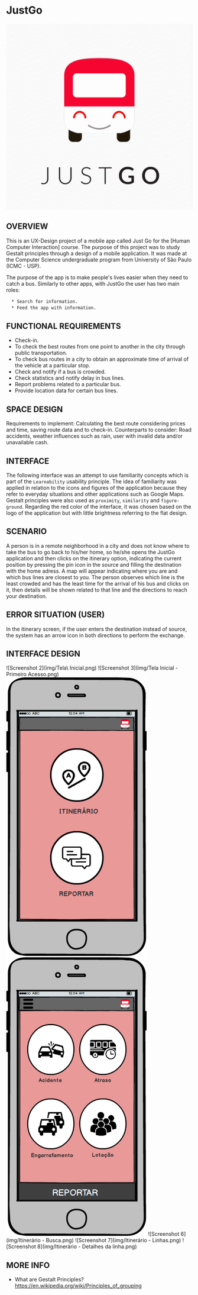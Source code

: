 # JustGo

![Screenshot 1](img/logo-justgo.png)

OVERVIEW
--------------------------------------------------
This is an UX-Design project of a mobile app called Just Go for the [Human Computer Interaction] course. The purpose of this project was to study Gestalt principles through a design of a mobile application.  It was made at the Computer Science undergraduate program from University of São Paulo (ICMC - USP).

The purpose of the app is to make people's lives easier when they need to catch a bus.
Similarly to other apps, with JustGo the user has two main roles:

```bash
  * Search for information.
  * Feed the app with information.
```

FUNCTIONAL REQUIREMENTS
--------------------------------------------------
 * Check-in.
 * To check the best routes from one point to another in the city through public transportation.
 * To check bus routes in a city to obtain an approximate time of arrival of the vehicle at a particular stop.
 * Check and notify if a bus is crowded.
 * Check statistics and notify delay in bus lines.
 * Report problems related to a particular bus.
 * Provide location data for certain bus lines.

SPACE DESIGN
--------------------------------------------------
Requirements to implement: Calculating the best route considering prices and time, saving route data and to check-in.
Counterparts to consider: Road accidents, weather influences such as rain, user with invalid data and/or unavailable cash.

INTERFACE
--------------------------------------------------
The following interface was an attempt to use familiarity concepts which is part of the `Learnability` usability principle. The idea of familiarity was applied in relation to the icons and figures of the application because they refer to everyday situations and other applications such as Google Maps. Gestalt principles were also used as `proximity`, `similarity` and `figure-ground`. Regarding the red color of the interface, it was chosen based on the logo of the application but with little brightness referring to the flat design.

SCENARIO
--------------------------------------------------
A person is in a remote neighborhood in a city and does not know where to take the bus to go back to his/her home, so he/she opens the JustGo application and then clicks on the itinerary option, indicating the current position by pressing the pin icon in the source and filling the destination with the home adress. A map will appear indicating where you are and which bus lines are closest to you. The person observes which line is the least crowded and has the least time for the arrival of his bus and clicks on it, then details will be shown related to that line and the directions to reach your destination.

ERROR SITUATION (USER)
--------------------------------------------------
In the itinerary screen, if the user enters the destination instead of source, the system has an arrow icon in both directions to perform the exchange.

INTERFACE DESIGN
--------------------------------------------------
![Screenshot 2](img/Tela\ Inicial.png)
![Screenshot 3](img/Tela Inicial - Primeiro Acesso.png)
![Screenshot 4](img/Menu.png)
![Screenshot 5](img/Reportar.png)
![Screenshot 6](img/Itinerário - Busca.png)
![Screenshot 7](img/Itinerário - Linhas.png)
![Screenshot 8](img/Itinerário - Detalhes da linha.png)

MORE INFO
--------------------------------------------------

* What are Gestalt Principles? <https://en.wikipedia.org/wiki/Principles_of_grouping>
